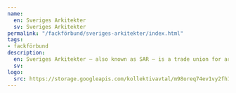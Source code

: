 ```yaml
---
name:
  en: Sveriges Arkitekter
  sv: Sveriges Arkitekter
permalink: "/fackförbund/sveriges-arkitekter/index.html"
tags:
- fackförbund
description:
  en: Sveriges Arkitekter – also known as SAR – is a trade union for architects.
  sv:
logo:
  src: https://storage.googleapis.com/kollektivavtal/m98oreq74ev1vy2fh1b2ajooaql5
---
```

